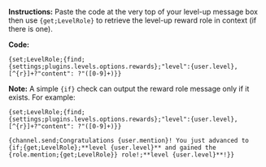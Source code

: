 **Instructions:** Paste the code at the very top of your level-up message box then use `{get;LevelRole}` to retrieve the level-up reward role in context (if there is one).

**Code:** 
```
{set;LevelRole;{find;{settings;plugins.levels.options.rewards};"level":{user.level},[^{r}]+?"content": ?"([0-9]+)}}
```

**Note:** A simple `{if}` check can output the reward role message only if it exists. For example:
```
{set;LevelRole;{find;{settings;plugins.levels.options.rewards};"level":{user.level},[^{r}]+?"content": ?"([0-9]+)}}

{channel.send;Congratulations {user.mention}! You just advanced to {if;{get;LevelRole};**level {user.level}** and gained the {role.mention;{get;LevelRole}} role!;**level {user.level}**!}}
```
